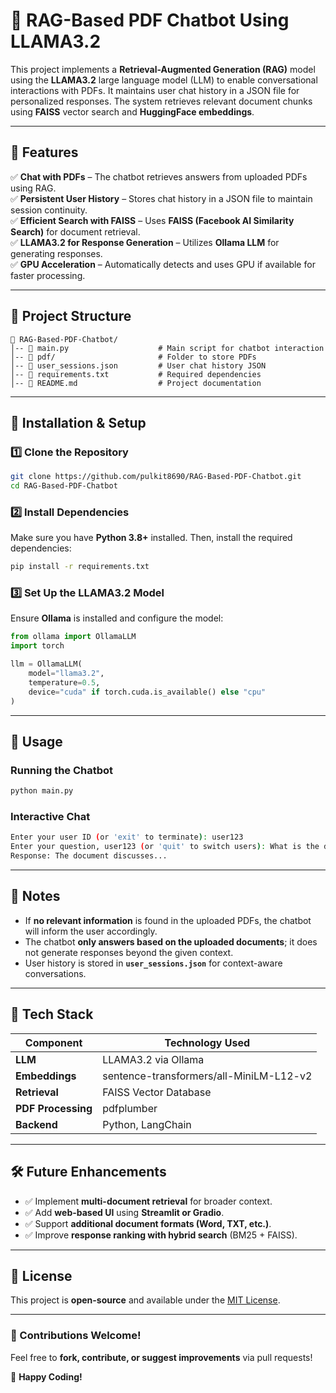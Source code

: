 # 📝 RAG-Based PDF Chatbot Using LLAMA3.2

This project implements a **Retrieval-Augmented Generation (RAG)** model using the **LLAMA3.2** large language model (LLM) to enable conversational interactions with PDFs. It maintains user chat history in a JSON file for personalized responses. The system retrieves relevant document chunks using **FAISS** vector search and **HuggingFace embeddings**.

---

## 🚀 Features
✅ **Chat with PDFs** – The chatbot retrieves answers from uploaded PDFs using RAG.  
✅ **Persistent User History** – Stores chat history in a JSON file to maintain session continuity.  
✅ **Efficient Search with FAISS** – Uses **FAISS (Facebook AI Similarity Search)** for document retrieval.  
✅ **LLAMA3.2 for Response Generation** – Utilizes **Ollama LLM** for generating responses.  
✅ **GPU Acceleration** – Automatically detects and uses GPU if available for faster processing.  

---

## 📂 Project Structure

```
📂 RAG-Based-PDF-Chatbot/
│-- 📄 main.py                    # Main script for chatbot interaction
│-- 📂 pdf/                       # Folder to store PDFs
│-- 📄 user_sessions.json         # User chat history JSON
│-- 📄 requirements.txt           # Required dependencies
│-- 📄 README.md                  # Project documentation
```

---

## 🔧 Installation & Setup

### 1️⃣ Clone the Repository
```sh
git clone https://github.com/pulkit8690/RAG-Based-PDF-Chatbot.git
cd RAG-Based-PDF-Chatbot
```

### 2️⃣ Install Dependencies
Make sure you have **Python 3.8+** installed. Then, install the required dependencies:

```sh
pip install -r requirements.txt
```

### 3️⃣ Set Up the LLAMA3.2 Model
Ensure **Ollama** is installed and configure the model:

```python
from ollama import OllamaLLM
import torch

llm = OllamaLLM(
    model="llama3.2",
    temperature=0.5,
    device="cuda" if torch.cuda.is_available() else "cpu"
)
```

---

## 💬 Usage

### Running the Chatbot
```sh
python main.py
```

### Interactive Chat
```sh
Enter your user ID (or 'exit' to terminate): user123
Enter your question, user123 (or 'quit' to switch users): What is the document about?
Response: The document discusses...
```

---

## 📌 Notes
- If **no relevant information** is found in the uploaded PDFs, the chatbot will inform the user accordingly.
- The chatbot **only answers based on the uploaded documents**; it does not generate responses beyond the given context.
- User history is stored in **`user_sessions.json`** for context-aware conversations.

---

## 🤖 Tech Stack

| Component      | Technology Used |
|---------------|----------------|
| **LLM**       | LLAMA3.2 via Ollama |
| **Embeddings** | sentence-transformers/all-MiniLM-L12-v2 |
| **Retrieval**  | FAISS Vector Database |
| **PDF Processing** | pdfplumber |
| **Backend**    | Python, LangChain |

---

## 🛠 Future Enhancements
- ✅ Implement **multi-document retrieval** for broader context.
- ✅ Add **web-based UI** using **Streamlit or Gradio**.
- ✅ Support **additional document formats (Word, TXT, etc.)**.
- ✅ Improve **response ranking with hybrid search** (BM25 + FAISS).

---

## 📜 License
This project is **open-source** and available under the [MIT License](LICENSE).

---

### 🌟 Contributions Welcome!
Feel free to **fork, contribute, or suggest improvements** via pull requests!

🚀 **Happy Coding!**

